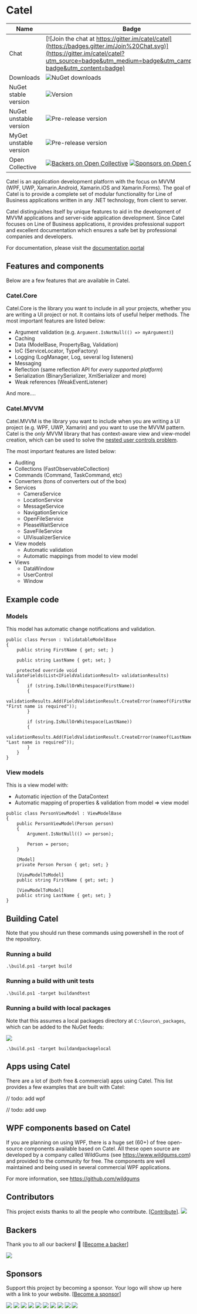 Catel
=====

Name|Badge
---|---
Chat|[![Join the chat at https://gitter.im/catel/catel](https://badges.gitter.im/Join%20Chat.svg)](https://gitter.im/catel/catel?utm_source=badge&utm_medium=badge&utm_campaign=pr-badge&utm_content=badge)
Downloads|![NuGet downloads](https://img.shields.io/nuget/dt/catel.core.svg)
NuGet stable version|![Version](https://img.shields.io/nuget/v/catel.core.svg)
NuGet unstable version|![Pre-release version](https://img.shields.io/nuget/vpre/catel.core.svg)
MyGet unstable version|![Pre-release version](https://img.shields.io/myget/catel/vpre/catel.core.svg)
Open Collective|[![Backers on Open Collective](https://opencollective.com/Catel/backers/badge.svg)](#backers) [![Sponsors on Open Collective](https://opencollective.com/Catel/sponsors/badge.svg)](#sponsors)

Catel is an application development platform with the focus on MVVM (WPF, UWP, Xamarin.Android, Xamarin.iOS and Xamarin.Forms). 
The goal of Catel is to provide a complete set of modular functionality for Line of Business applications written in any .NET 
technology, from client to server.

Catel distinguishes itself by unique features to aid in the development of MVVM applications and server-side application 
development. Since Catel focuses on Line of Business applications, it provides professional support and excellent documentation 
which ensures a safe bet by professional companies and developers.

For documentation, please visit the [documentation portal](https://docs.catelproject.com)

## Features and components

Below are a few features that are available in Catel.

### Catel.Core

Catel.Core is the library you want to include in all your projects, whether you are writing a UI project or not. It contains lots of useful helper methods. The
most important features are listed below:

- Argument validation (e.g. `Argument.IsNotNull(() => myArgument)`)
- Caching
- Data (ModelBase, PropertyBag, Validation)
- IoC (ServiceLocator, TypeFactory)
- Logging (LogManager, Log, several log listeners)
- Messaging
- Reflection (same reflection API for *every supported platform*)
- Serialization (BinarySerializer, XmlSerializer and more)
- Weak references (WeakEventListener)

And more.... 

### Catel.MVVM

Catel.MVVM is the library you want to include when you are writing a UI project (e.g. WPF, UWP, Xamarin) and you want to use the MVVM pattern. Catel is the *only* MVVM library that has context-aware view and view-model creation, which can be used to solve the [nested user controls problem](https://docs.catelproject.com/vnext/introduction/mvvm/introduction-to-nested-user-controls-problem/). 

The most important
features are listed below:

- Auditing
- Collections (FastObservableCollection)
- Commands (Command, TaskCommand, etc)
- Converters (tons of converters out of the box)
- Services
	- CameraService	
	- LocationService
	- MessageService
	- NavigationService
	- OpenFileService
	- PleaseWaitService
	- SaveFileService
	- UIVisualizerService
- View models
	- Automatic validation
	- Automatic mappings from model to view model
- Views
	- DataWindow
	- UserControl
	- Window

## Example code

### Models

This model has automatic change notifications and validation.

```
public class Person : ValidatableModelBase
{
    public string FirstName { get; set; }

    public string LastName { get; set; }

    protected override void ValidateFields(List<IFieldValidationResult> validationResults)
    {
        if (string.IsNullOrWhitespace(FirstName))
        {
            validationResults.Add(FieldValidationResult.CreateError(nameof(FirstName), "First name is required"));
        }

        if (string.IsNullOrWhitespace(LastName))
        {
            validationResults.Add(FieldValidationResult.CreateError(nameof(LastName), "Last name is required"));
        }
    }    
}
```

### View models

This is a view model with:

- Automatic injection of the DataContext
- Automatic mapping of properties & validation from model => view model

```
public class PersonViewModel : ViewModelBase
{
    public PersonViewModel(Person person)
    {
        Argument.IsNotNull(() => person);

        Person = person;
    }

    [Model]
    private Person Person { get; set; }

    [ViewModelToModel]
    public string FirstName { get; set; }

    [ViewModelToModel]
    public string LastName { get; set; }
}
```

## Building Catel

Note that you should run these commands using powershell in the root of the repository.

### Running a build

`.\build.ps1 -target build`

### Running a build with unit tests

`.\build.ps1 -target buildandtest`

### Running a build with local packages

Note that this assumes a local packages directory at `C:\Source\_packages`, which can be added to the NuGet feeds:

![](doc/nuget_local_packages.png)

`.\build.ps1 -target buildandpackagelocal`

## Apps using Catel

There are a lot of (both free & commercial) apps using Catel. This list provides a few examples that are built 
with Catel:

// todo: add wpf

// todo: add uwp

## WPF components based on Catel

If you are planning on using WPF, there is a huge set (60+) of free open-source components 
available based on Catel. All these open source are developed by a company called WildGums 
(see https://www.wildgums.com) and provided to the community for free. The components are well 
maintained and being used in several commercial WPF applications.

For more information, see https://github.com/wildgums

## Contributors

This project exists thanks to all the people who contribute. [[Contribute](CONTRIBUTING.md)].
<a href="graphs/contributors"><img src="https://opencollective.com/Catel/contributors.svg?width=890&button=false" /></a>

## Backers

Thank you to all our backers! 🙏 [[Become a backer](https://opencollective.com/Catel#backer)]

<a href="https://opencollective.com/Catel#backers" target="_blank"><img src="https://opencollective.com/Catel/backers.svg?width=890"></a>

## Sponsors

Support this project by becoming a sponsor. Your logo will show up here with a link to your website. [[Become a sponsor](https://opencollective.com/Catel#sponsor)]

<a href="https://opencollective.com/Catel/sponsor/0/website" target="_blank"><img src="https://opencollective.com/Catel/sponsor/0/avatar.svg"></a>
<a href="https://opencollective.com/Catel/sponsor/1/website" target="_blank"><img src="https://opencollective.com/Catel/sponsor/1/avatar.svg"></a>
<a href="https://opencollective.com/Catel/sponsor/2/website" target="_blank"><img src="https://opencollective.com/Catel/sponsor/2/avatar.svg"></a>
<a href="https://opencollective.com/Catel/sponsor/3/website" target="_blank"><img src="https://opencollective.com/Catel/sponsor/3/avatar.svg"></a>
<a href="https://opencollective.com/Catel/sponsor/4/website" target="_blank"><img src="https://opencollective.com/Catel/sponsor/4/avatar.svg"></a>
<a href="https://opencollective.com/Catel/sponsor/5/website" target="_blank"><img src="https://opencollective.com/Catel/sponsor/5/avatar.svg"></a>
<a href="https://opencollective.com/Catel/sponsor/6/website" target="_blank"><img src="https://opencollective.com/Catel/sponsor/6/avatar.svg"></a>
<a href="https://opencollective.com/Catel/sponsor/7/website" target="_blank"><img src="https://opencollective.com/Catel/sponsor/7/avatar.svg"></a>
<a href="https://opencollective.com/Catel/sponsor/8/website" target="_blank"><img src="https://opencollective.com/Catel/sponsor/8/avatar.svg"></a>
<a href="https://opencollective.com/Catel/sponsor/9/website" target="_blank"><img src="https://opencollective.com/Catel/sponsor/9/avatar.svg"></a>

